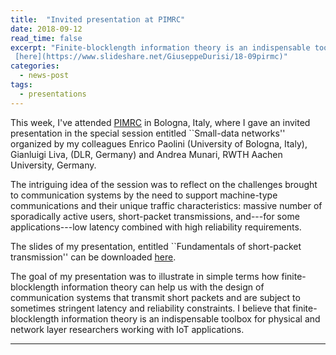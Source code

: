 ```yaml
--- 
title:  "Invited presentation at PIMRC"
date: 2018-09-12
read_time: false
excerpt: "Finite-blocklength information theory is an indispensable toolbox for the design of short-packet communication systems. In an invited presentation at this year [IEEE International Symposium on Personal, Indoor and Mobile Radio Communications](http://pimrc2018.ieee-pimrc.org/), I explained what one can do with this toolbox. The slides of my presentation can be downloaded
 [here](https://www.slideshare.net/GiuseppeDurisi/18-09pirmc)"
categories: 
  - news-post
tags:
  - presentations
---
```

This week, I've attended [PIMRC](http://pimrc2018.ieee-pimrc.org/) in  Bologna, Italy, where I gave an invited presentation in the special session entitled ``Small-data networks'' organized by my colleagues Enrico Paolini (University of Bologna, Italy),
Gianluigi Liva, (DLR, Germany) and Andrea Munari, RWTH Aachen University, Germany.

The intriguing idea of the session was to reflect on the challenges brought to communication systems by the need to support machine-type communications and their unique traffic characteristics: massive number of sporadically active users, short-packet transmissions, and---for some applications---low latency combined with high reliability requirements.

The slides of my presentation, entitled ``Fundamentals of short-packet transmission'' can be downloaded [here](https://www.slideshare.net/GiuseppeDurisi/18-09pirmc).

The goal of my presentation was to illustrate in simple terms how finite-blocklength information theory can help us with the design of communication systems that transmit short packets and are subject to sometimes stringent latency and reliability constraints. I believe that finite-blocklength information theory is an indispensable toolbox for physical and network layer researchers working with IoT applications.


<hr> 